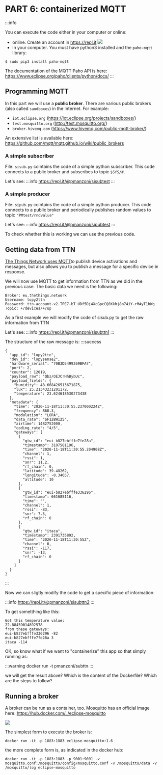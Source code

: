 # PART 6: containerized MQTT


:::info

You can execute the code either in your computer or online:
* online. Create an account in https://repl.it
        ![](https://i.imgur.com/oW5EJIc.png)
* in your computer. You must have python3 installed and the `paho-mqtt` library:

```
$ sudo pip3 install paho-mqtt
```



The documentation of the MQTT Paho API is here: https://www.eclipse.org/paho/clients/python/docs/ 
:::



## Programming MQTT

In this part we will use a **public broker**. There are various public brokers (also called `sandboxes`) in the Internet. For example:
* `iot.eclipse.org` (https://iot.eclipse.org/projects/sandboxes/)
* `test.mosquitto.org` (http://test.mosquitto.org/)
* `broker.hivemq.com` (https://www.hivemq.com/public-mqtt-broker/)


An extensive list is available here:  https://github.com/mqtt/mqtt.github.io/wiki/public_brokers



### A simple subscriber

File: `sisub.py` cointains the code of a simple python subscriber. This code connects to a public broker and subscribes to topic `$SYS/#`.

Let's see:
:::info
https://repl.it/@pmanzoni/sisubtest
:::

### A simple producer

File: `sipub.py` cointains the code of a simple python producer. This code connects to a public broker and periodically publishes random values to topic `"PMtest/rndvalue"`

Let's see:
:::info
https://repl.it/@pmanzoni/sipubtest
:::

To check whether this is working we can use the previous code.




## Getting data from TTN

[The Things Network uses MQTT](https://www.thethingsnetwork.org/docs/applications/mqtt/index.html)to publish device activations and messages, but also allows you to publish a message for a specific device in response.

We will now use MQTT to get information from TTN as we did in the previous case. The basic data we need is the following:

``` 
Broker: eu.thethings.network
Username: lopy2ttn
Password: ttn-account-v2.TPE7-bT_UDf5Dj4XcGpcCQ0Xkhj8n74iY-rMAyT1bWg
Topic: +/devices/+/up
``` 

As a first example we will modify the code of sisub.py to get the raw information from TTN

Let's see:
:::info
https://repl.it/@pmanzoni/sisubttn1
:::

The structure of the raw message is: 
:::success
```
{
  "app_id": "lopy2ttn",
  "dev_id": "lopysense2",
  "hardware_serial": "70B3D5499269BFA7",
  "port": 2,
  "counter": 12019,
  "payload_raw": "Qbz/OEJCrHhBybUc",
  "payload_fields": {
    "humidity": 48.668426513671875,
    "lux": 25.21343231201172,
    "temperature": 23.624618530273438
  },
  "metadata": {
    "time": "2020-11-18T11:30:55.237000224Z",
    "frequency": 868.3,
    "modulation": "LORA",
    "data_rate": "SF12BW125",
    "airtime": 1482752000,
    "coding_rate": "4/5",
    "gateways": [
      {
        "gtw_id": "eui-b827ebfffe7fe28a",
        "timestamp": 3107581196,
        "time": "2020-11-18T11:30:55.204908Z",
        "channel": 1,
        "rssi": 1,
        "snr": 11.2,
        "rf_chain": 0,
        "latitude": 39.48262,
        "longitude": -0.34657,
        "altitude": 10
      },
      {
        "gtw_id": "eui-b827ebfffe336296",
        "timestamp": 661685116,
        "time": "",
        "channel": 1,
        "rssi": -83,
        "snr": 7.5,
        "rf_chain": 0
      },
      {
        "gtw_id": "itaca",
        "timestamp": 2391735892,
        "time": "2020-11-18T11:30:55Z",
        "channel": 0,
        "rssi": -117,
        "snr": -13,
        "rf_chain": 0
      }
    ]
  }
}
```
:::

Now we can sligtly modify the code to get a specific piece of information:

:::info
https://repl.it/@pmanzoni/sisubttn2
:::

To get sometthing like this:
```
Got this temperature value:
22.88459014892578
from these gateways:
eui-b827ebfffe336296 -82
eui-b827ebfffe7fe28a 3
itaca -114
```

OK, so know what if we want to "containerize" this app so that simply running as: 

:::warning
docker run -t pmanzoni/subttn
:::

we will get the result above? 
Which is the content of the Dockerfile?
Which are the steps to follow?


## Running a broker

A broker can be run as a container, too. Mosquitto has an official image here:
https://hub.docker.com/_/eclipse-mosquitto

![](https://i.imgur.com/WgKPEna.png)

The simplest form to execute the broker is: 
```
docker run -it -p 1883:1883 eclipse-mosquitto:1.6
```

the more complete form is, as indicated in the docker hub:
```
docker run -it -p 1883:1883 -p 9001:9001 -v mosquitto.conf:/mosquitto/config/mosquitto.conf -v /mosquitto/data -v /mosquitto/log eclipse-mosquitto
```


